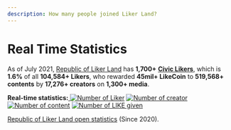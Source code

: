 ```yaml
---
description: How many people joined Liker Land?
---
```


# Real Time Statistics

As of July 2021, [Republic of Liker Land](https://liker.land/getapp) has **1,700+** [**Civic Likers**](../civic-liker/), which is **1.6%** of all **104,584+ Likers**, who rewarded **45mil+ LikeCoin** to **519,568+ contents** by **17,276+ creators** on **1,300+ media**.

**Real-time statistics:**[ ![Number of Liker](https://static.like.co/badge/stats/liker.svg)](https://like.co) [![Number of creator](https://static.like.co/badge/stats/creator.svg)](https://like.co) [![Number of content](https://static.like.co/badge/stats/content.svg)](https://like.co) [![Number of LIKE given](https://static.like.co/badge/stats/LIKE.svg)](https://like.co)

[Republic of Liker Land open statistics](https://datastudio.google.com/u/0/reporting/e6168171-b61d-4871-b39f-7b6308f2facc/page/qgR) (Since 2020).
